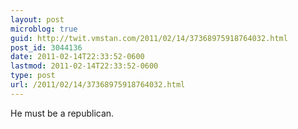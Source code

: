 ```yaml
---
layout: post
microblog: true
guid: http://twit.vmstan.com/2011/02/14/37368975918764032.html
post_id: 3044136
date: 2011-02-14T22:33:52-0600
lastmod: 2011-02-14T22:33:52-0600
type: post
url: /2011/02/14/37368975918764032.html
---
```

He must be a republican.
